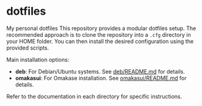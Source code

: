 # dotfiles

My personal dotfiles
This repository provides a modular dotfiles setup. The recommended approach is to clone the repository into a `.cfg` directory in your HOME folder. You can then install the desired configuration using the provided scripts.

Main installation options:

- **deb**: For Debian/Ubuntu systems. See [deb/README.md](deb/README.md) for details.
- **omakasui**: For Omakase installation. See [omakasui/README.md](omakasui/README.md) for details.

Refer to the documentation in each directory for specific instructions.

